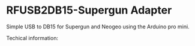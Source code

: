 # RFUSB2DB15-Supergun Adapter
Simple USB to DB15 for Supergun and Neogeo using the Arduino pro mini.

Techical information:

